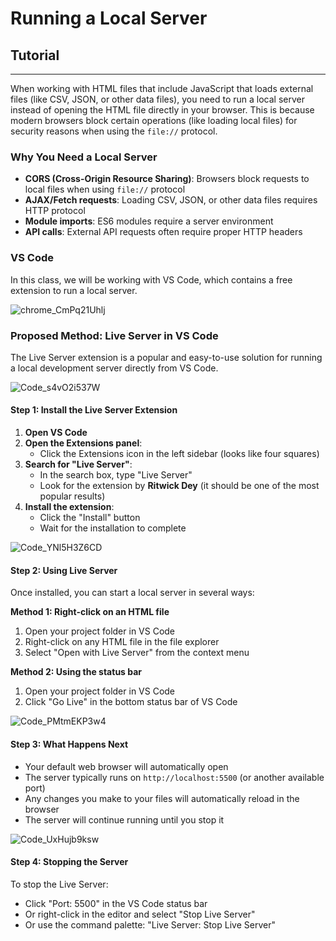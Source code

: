 # Running a Local Server
## Tutorial
---

When working with HTML files that include JavaScript that loads external files (like CSV, JSON, or other data files), you need to run a local server instead of opening the HTML file directly in your browser. This is because modern browsers block certain operations (like loading local files) for security reasons when using the `file://` protocol.

### Why You Need a Local Server

- **CORS (Cross-Origin Resource Sharing)**: Browsers block requests to local files when using `file://` protocol
- **AJAX/Fetch requests**: Loading CSV, JSON, or other data files requires HTTP protocol
- **Module imports**: ES6 modules require a server environment
- **API calls**: External API requests often require proper HTTP headers

### VS Code

In this class, we will be working with VS Code, which contains a free extension to run a local server.

![chrome_CmPq21Uhlj](https://github.com/user-attachments/assets/bcdcfd61-9d26-4b7b-aa30-aa9b50e6ad83)

### Proposed Method: Live Server in VS Code

The Live Server extension is a popular and easy-to-use solution for running a local development server directly from VS Code.

![Code_s4vO2i537W](https://github.com/user-attachments/assets/e4f73b84-7685-4b9e-ae9f-ec3455ada794)

#### Step 1: Install the Live Server Extension

1. **Open VS Code**
2. **Open the Extensions panel**:
   - Click the Extensions icon in the left sidebar (looks like four squares)
3. **Search for "Live Server"**:
   - In the search box, type "Live Server"
   - Look for the extension by **Ritwick Dey** (it should be one of the most popular results)
4. **Install the extension**:
   - Click the "Install" button
   - Wait for the installation to complete

![Code_YNl5H3Z6CD](https://github.com/user-attachments/assets/8f79253c-d9cf-4427-ba63-1daa23a35ac5)

#### Step 2: Using Live Server

Once installed, you can start a local server in several ways:

**Method 1: Right-click on an HTML file**
1. Open your project folder in VS Code
2. Right-click on any HTML file in the file explorer
3. Select "Open with Live Server" from the context menu

**Method 2: Using the status bar**
1. Open your project folder in VS Code
2. Click "Go Live" in the bottom status bar of VS Code

![Code_PMtmEKP3w4](https://github.com/user-attachments/assets/83d5c2d5-9b60-485e-a30d-93e94a1f4e0b)

#### Step 3: What Happens Next

- Your default web browser will automatically open
- The server typically runs on `http://localhost:5500` (or another available port)
- Any changes you make to your files will automatically reload in the browser
- The server will continue running until you stop it

![Code_UxHujb9ksw](https://github.com/user-attachments/assets/2586fe1d-35be-4c9a-92f5-db3d38db7b40)

#### Step 4: Stopping the Server

To stop the Live Server:
- Click "Port: 5500" in the VS Code status bar
- Or right-click in the editor and select "Stop Live Server"
- Or use the command palette: "Live Server: Stop Live Server"



